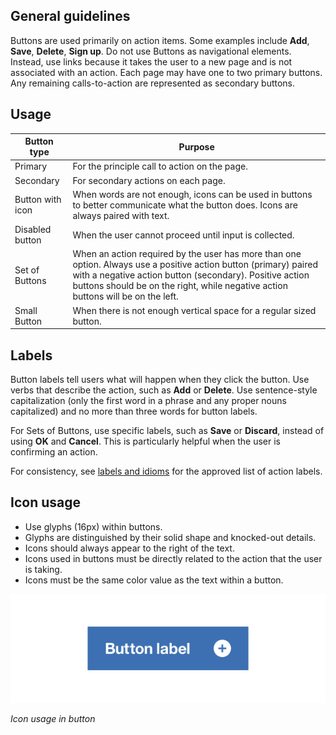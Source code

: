 ## General guidelines
Buttons are used primarily on action items. Some examples include **Add**, **Save**, **Delete**, **Sign up**. Do not use Buttons as navigational elements. Instead, use links because it takes the user to a new page and is not associated with an action. Each page may have one to two primary buttons. Any remaining calls-to-action are represented as secondary buttons.

## Usage
| Button type      | Purpose                                                                                                                                                                                                                                                          |
|------------------|------------------------------------------------------------------------------------------------------------------------------------------------------------------------------------------------------------------------------------------------------------------|
| Primary          | For the principle call to action on the page.                                                                                                                                                                                                                    |
| Secondary        | For secondary actions on each page.                                                                                                                                                                                                                              |
| Button with icon | When words are not enough, icons can be used in buttons to better communicate what the button does. Icons are always paired with text.                                                                                                                           |
| Disabled button  | When the user cannot proceed until input is collected.                                                                                                                                                                                                           |
| Set of Buttons   | When an action required by the user has more than one option. Always use a positive action button (primary) paired with a negative action button (secondary). Positive action buttons should be on the right, while negative action buttons will be on the left. |
| Small Button     | When there is not enough vertical space for a regular sized button.           

## Labels
Button labels tell users what will happen when they click the button. Use verbs that describe the action, such as **Add** or **Delete**. Use sentence-style capitalization (only the first word in a phrase and any proper nouns capitalized) and no more than three words for button labels.

For Sets of Buttons, use specific labels, such as **Save** or **Discard**, instead of using **OK** and **Cancel**. This is particularly helpful when the user is confirming an action.

For consistency, see [labels and idioms]() for the approved list of action labels.

## Icon usage
* Use glyphs (16px) within buttons.
* Glyphs are distinguished by their solid shape and knocked-out details.
* Icons should always appear to the right of the text.
* Icons used in buttons must be directly related to the action that the user is taking.
* Icons must be the same color value as the text within a button.

![button with icon](images/button-usage-1.png)

_Icon usage in button_

